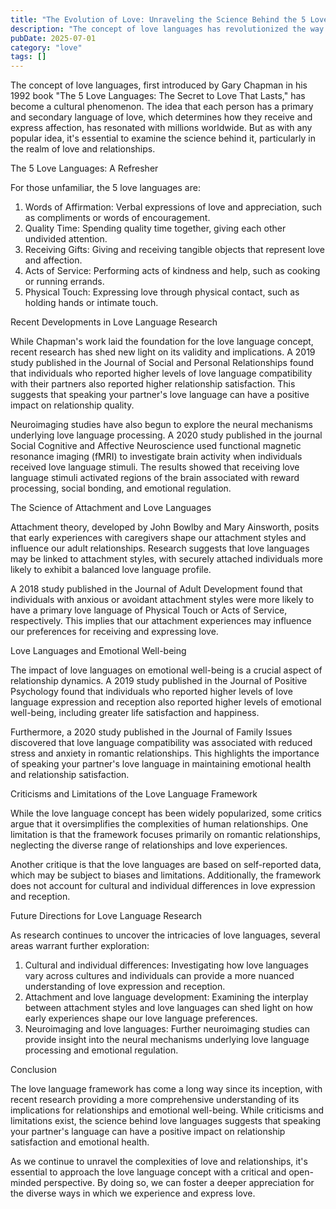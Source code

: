 ```yaml
---
title: "The Evolution of Love: Unraveling the Science Behind the 5 Love Languages"
description: "The concept of love languages has revolutionized the way we understand and express love in our relationships. But what does science have to say about this popular framework? In this article, we'll delve into the latest research and findings on love languages, exploring how they impact our emotional well-being, relationships, and even our brain chemistry."
pubDate: 2025-07-01
category: "love"
tags: []
---
```


The concept of love languages, first introduced by Gary Chapman in his 1992 book "The 5 Love Languages: The Secret to Love That Lasts," has become a cultural phenomenon. The idea that each person has a primary and secondary language of love, which determines how they receive and express affection, has resonated with millions worldwide. But as with any popular idea, it's essential to examine the science behind it, particularly in the realm of love and relationships.

The 5 Love Languages: A Refresher

For those unfamiliar, the 5 love languages are:

1. Words of Affirmation: Verbal expressions of love and appreciation, such as compliments or words of encouragement.
2. Quality Time: Spending quality time together, giving each other undivided attention.
3. Receiving Gifts: Giving and receiving tangible objects that represent love and affection.
4. Acts of Service: Performing acts of kindness and help, such as cooking or running errands.
5. Physical Touch: Expressing love through physical contact, such as holding hands or intimate touch.

Recent Developments in Love Language Research

While Chapman's work laid the foundation for the love language concept, recent research has shed new light on its validity and implications. A 2019 study published in the Journal of Social and Personal Relationships found that individuals who reported higher levels of love language compatibility with their partners also reported higher relationship satisfaction. This suggests that speaking your partner's love language can have a positive impact on relationship quality.

Neuroimaging studies have also begun to explore the neural mechanisms underlying love language processing. A 2020 study published in the journal Social Cognitive and Affective Neuroscience used functional magnetic resonance imaging (fMRI) to investigate brain activity when individuals received love language stimuli. The results showed that receiving love language stimuli activated regions of the brain associated with reward processing, social bonding, and emotional regulation.

The Science of Attachment and Love Languages

Attachment theory, developed by John Bowlby and Mary Ainsworth, posits that early experiences with caregivers shape our attachment styles and influence our adult relationships. Research suggests that love languages may be linked to attachment styles, with securely attached individuals more likely to exhibit a balanced love language profile.

A 2018 study published in the Journal of Adult Development found that individuals with anxious or avoidant attachment styles were more likely to have a primary love language of Physical Touch or Acts of Service, respectively. This implies that our attachment experiences may influence our preferences for receiving and expressing love.

Love Languages and Emotional Well-being

The impact of love languages on emotional well-being is a crucial aspect of relationship dynamics. A 2019 study published in the Journal of Positive Psychology found that individuals who reported higher levels of love language expression and reception also reported higher levels of emotional well-being, including greater life satisfaction and happiness.

Furthermore, a 2020 study published in the Journal of Family Issues discovered that love language compatibility was associated with reduced stress and anxiety in romantic relationships. This highlights the importance of speaking your partner's love language in maintaining emotional health and relationship satisfaction.

Criticisms and Limitations of the Love Language Framework

While the love language concept has been widely popularized, some critics argue that it oversimplifies the complexities of human relationships. One limitation is that the framework focuses primarily on romantic relationships, neglecting the diverse range of relationships and love experiences.

Another critique is that the love languages are based on self-reported data, which may be subject to biases and limitations. Additionally, the framework does not account for cultural and individual differences in love expression and reception.

Future Directions for Love Language Research

As research continues to uncover the intricacies of love languages, several areas warrant further exploration:

1. Cultural and individual differences: Investigating how love languages vary across cultures and individuals can provide a more nuanced understanding of love expression and reception.
2. Attachment and love language development: Examining the interplay between attachment styles and love languages can shed light on how early experiences shape our love language preferences.
3. Neuroimaging and love languages: Further neuroimaging studies can provide insight into the neural mechanisms underlying love language processing and emotional regulation.

Conclusion

The love language framework has come a long way since its inception, with recent research providing a more comprehensive understanding of its implications for relationships and emotional well-being. While criticisms and limitations exist, the science behind love languages suggests that speaking your partner's language can have a positive impact on relationship satisfaction and emotional health.

As we continue to unravel the complexities of love and relationships, it's essential to approach the love language concept with a critical and open-minded perspective. By doing so, we can foster a deeper appreciation for the diverse ways in which we experience and express love.